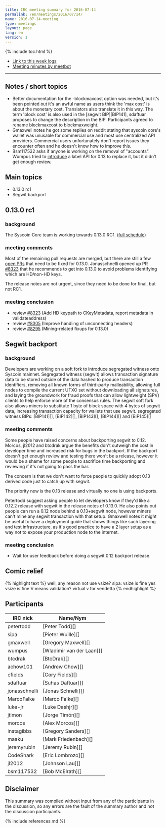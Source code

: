 ```yaml
---
title: IRC meeting summary for 2016-07-14
permalink: /en/meetings/2016/07/14/
name: 2016-07-14-meeting
type: meetings
layout: page
lang: en
version: 1
---
```

{% include toc.html %}
 
- [Link to this week logs](https://botbot.me/freenode/syscoin-core-dev/2016-07-14/?msg=69652623&page=3)
- [Meeting minutes by meetbot](http://www.erisian.com.au/meetbot/syscoin-core-dev/2016/syscoin-core-dev.2016-07-14-19.00.html)
 
---
 
## Notes / short topics

- Better documentation for the -blockmaxcost option was needed, but it's been pointed out it's an awful name as users think the 'max cost' is about the monetary cost. Translators also translate it in this way. The term 'block cost' is also used in the [segwit BIP][BIP141], sdaftuar proposes to change the description in the BIP. Participants agreed to rename blockmaxcost to blockmaxweight.
- Gmaxwell notes he got some replies on reddit stating that syscoin core's wallet was unusable for commercial use and most use centralized API providers. Commercial users unfortunately don't report issues they encounter often and he doesn't know how to improve this.
- Bsm117532 asks if anyone is working on the removal of "accounts". Wumpus tried to [introduce][#7729] a label API for 0.13 to replace it, but it didn't get enough review.

## Main topics
 
- 0.13.0 rc1 
- Segwit backport

## 0.13.0 rc1

### background
 
The Syscoin Core team is working towards 0.13.0 RC1. ([full schedule](https://github.com/syscoin/syscoin/issues/7679))

### meeting comments
 
Most of the remaining pull requests are merged, but there are still a few [open PRs](https://github.com/syscoin/syscoin/milestone/20) that need to be fixed for 0.13.0. Jonasschnelli opened up PR [#8323][] that he recommends to get into 0.13.0 to avoid problems identifying which are HD/non-HD keys. 


The release notes are not urgent, since they need to be done for final, but not RC1.

### meeting conclusion

- review [#8323][] (Add HD keypath to CKeyMetadata, report metadata in validateaddress)
- review [#8305][] (Improve handling of unconnecting headers)
- review [#8295][] (Mining-related fixups for 0.13.0)

## Segwit backport

### background
 
Developers are working on a soft fork to introduce segregated witness onto Syscoin mainnet. Segregated witness (segwit) allows transaction signature data to be stored outside of the data hashed to produce transaction identifiers, removing all known forms of third-party malleability, allowing full nodes to compile the current UTXO set without downloading all signatures, and laying the groundwork for fraud proofs that can allow lightweight (SPV) clients to help enforce more of the consensus rules. The segwit soft fork also allows miners to substitute 1 byte of block space with 4 bytes of segwit data, increasing transaction capacity for wallets that use segwit. segregated witness BIPs: [BIP141][], [BIP142][], [BIP143][], [BIP144][] and [BIP145][]

### meeting comments
 
Some people have raised concerns about backporting segwit to 0.12. Morcos, jl2012 and btcdrak argue the benefits don't outweigh the cost in developer time and increased risk for bugs in the backport. If the backport doesn't get enough review and testing there won't be a release, however it would be a shame for some people to sacrifice time backporting and reviewing if it's not going to pass the bar.

The concern is that we don't want to force people to quickly adopt 0.13 derived code just to catch up with segwit.

The priority now is the 0.13 release and virtually no one is using backports.

Petertodd suggest asking people to let developers know if they'd like a 0.12.2 release with segwit in the release notes of 0.13.0. He also points out people can run a 0.12 node behind a 0.13+segwit node, however miners can't mine any segwit transaction with that setup. Gmaxwell notes it might be useful to have a deployment guide that shows things like such layering and test infrastructure, as it's good practice to have a 2 layer setup as a way not to expose your production node to the internet.

### meeting conclusion

- Wait for user feedback before doing a segwit 0.12 backport release.

## Comic relief

{% highlight text %}
<sipa>        well, any reason not use vsize?
<petertodd>   sipa: vsize is fine
<wumpus>      yes vsize is fine
<gmaxwell>    V means validation?
<sipa>        virtual
<btcdrak>     v for vendetta
{% endhighlight %}

## Participants
 
| IRC nick      | Name/Nym                  |
|---------------|---------------------------|
| petertodd     | [Peter Todd][]            |
| sipa          | [Pieter Wuille][]         |
| gmaxwell      | [Gregory Maxwell][]       |
| wumpus        | [Wladimir van der Laan][] |
| btcdrak       | [BtcDrak][]               |
| achow101      | [Andrew Chow][]           |
| cfields       | [Cory Fields][]           |
| sdaftuar      | [Suhas Daftuar][]         |
| jonasschnelli | [Jonas Schnelli][]        |
| MarcoFalke    | [Marco Falke][]           |
| luke-jr       | [Luke Dashjr][]           |
| jtimon        | [Jorge Timón][]           |
| morcos        | [Alex Morcos][]           |
| instagibbs    | [Gregory Sanders][]       |
| maaku         | [Mark Friedenbach][]      |
| jeremyrubin   | [Jeremy Rubin][]          |
| CodeShark     | [Eric Lombrozo][]         |
| jl2012        | [Johnson Lau][]           |
| bsm117532     | [Bob McElrath][]          |   

## Disclaimer
 
This summary was compiled without input from any of the participants in the discussion, so any errors are the fault of the summary author and not the discussion participants.
 
[#8323]: https://github.com/syscoin/syscoin/pull/8323
[#8305]: https://github.com/syscoin/syscoin/pull/8305
[#7729]: https://github.com/syscoin/syscoin/pull/7729
[#8295]: https://github.com/syscoin/syscoin/pull/8295

{% include references.md %}
